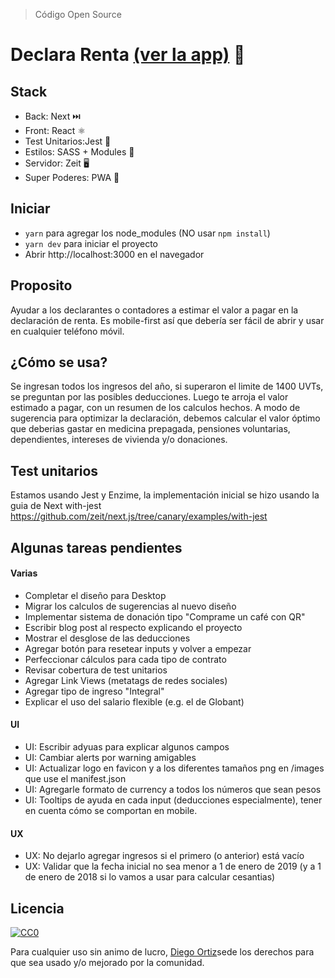 > Código Open Source

# Declara Renta [(ver la app)](https://declaracion-de-renta.now.sh/) 👀

## Stack

* Back: Next ⏭️
* Front: React ⚛️
* Test Unitarios:Jest 🥼
* Estilos: SASS + Modules 💅
* Servidor: Zeit 🖥️
* Super Poderes: PWA 📱

## Iniciar
* `yarn` para agregar los node_modules (NO usar `npm install`)
* `yarn dev` para iniciar el proyecto
* Abrir http://localhost:3000 en el navegador

## Proposito
Ayudar a los declarantes o contadores a estimar el valor a pagar en la declaración de renta. Es mobile-first así que debería ser fácil de abrir y usar en cualquier teléfono móvil.

## ¿Cómo se usa?
Se ingresan todos los ingresos del año, si superaron el limite de 1400 UVTs, se preguntan por las posibles deducciones. Luego te arroja el valor estimado a pagar, con un resumen de los calculos hechos.
A modo de sugerencia para optimizar la declaración, debemos calcular el valor óptimo que deberias gastar en medicina prepagada, pensiones voluntarias, dependientes, intereses de vivienda y/o donaciones.

## Test unitarios
Estamos usando Jest y Enzime, la implementación inicial se hizo usando la guia de Next with-jest https://github.com/zeit/next.js/tree/canary/examples/with-jest

## Algunas tareas pendientes
#### Varias
* Completar el diseño para Desktop
* Migrar los calculos de sugerencias al nuevo diseño
* Implementar sistema de donación tipo "Comprame un café con QR"
* Escribir blog post al respecto explicando el proyecto
* Mostrar el desglose de las deducciones
* Agregar botón para resetear inputs y volver a empezar
* Perfeccionar cálculos para cada tipo de contrato
* Revisar cobertura de test unitarios
* Agregar Link Views (metatags de redes sociales)
* Agregar tipo de ingreso "Integral"
* Explicar el uso del salario flexible (e.g. el de Globant)
#### UI
* UI: Escribir adyuas para explicar algunos campos
* UI: Cambiar alerts por warning amigables
* UI: Actualizar logo en favicon y a los diferentes tamaños png en /images que use el manifest.json
* UI: Agregarle formato de currency a todos los números que sean pesos
* UI: Tooltips de ayuda en cada input (deducciones especialmente), tener en cuenta cómo se comportan en mobile.
#### UX
* UX: No dejarlo agregar ingresos si el primero (o anterior) está vacío
* UX: Validar que la fecha inicial no sea menor a 1 de enero de 2019 (y a 1 de enero de 2018 si lo vamos a usar para calcular cesantias)

## Licencia

[![CC0](https://licensebuttons.net/p/zero/1.0/88x31.png)](https://creativecommons.org/publicdomain/zero/1.0/)

Para cualquier uso sin animo de lucro, [Diego Ortiz](https://www.diegoortiz.co/)sede los derechos para que sea usado y/o mejorado por la comunidad.
